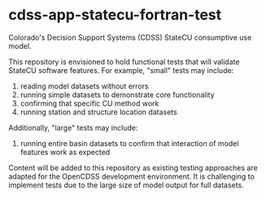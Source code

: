 # cdss-app-statecu-fortran-test

Colorado's Decision Support Systems (CDSS) StateCU consumptive use model.

This repository is envisioned to hold functional tests that will validate StateCU software features. 
For example, "small" tests may include:

1. reading model datasets without errors
2. running simple datasets to demonstrate core functionality
3. confirming that specific CU method work
4. running station and structure location datasets

Additionally, "large" tests may include:

1. running entire basin datasets to confirm that interaction of model features work as expected

Content will be added to this repository as existing testing approaches are adapted for the
OpenCDSS development environment.
It is challenging to implement tests due to the large size of model output for full datasets.
